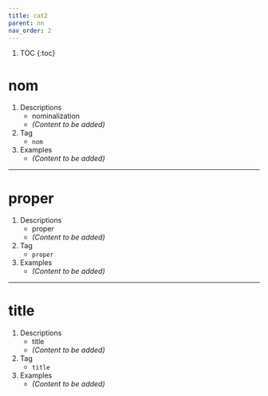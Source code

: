 ```yaml
---
title: cat2
parent: nn
nav_order: 2
---
```


1. TOC
{:toc}

# nom

1. Descriptions
    - nominalization
    - *(Content to be added)*
2. Tag
    - `nom`
3. Examples
    - *(Content to be added)*

---

# proper

1. Descriptions
    - proper
    - *(Content to be added)*
2. Tag
    - `proper`
3. Examples
    - *(Content to be added)*

---

# title
1. Descriptions
    - title
    - *(Content to be added)*
2. Tag
    - `title`
3. Examples
    - *(Content to be added)*
